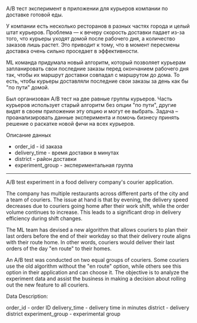A/B тест эксперимент в приложении для курьеров компании по доставке готовой еды.

У компании есть несколько ресторанов в разных частях города и целый штат курьеров. Проблема — к вечеру скорость доставки падает из-за того, что курьеры уходят домой после рабочего дня, а количество заказов лишь растет. Это приводит к тому, что в момент пересмены доставка очень сильно проседает в эффективности. 

ML команда придумала новый алгоритм, который позволяет курьерам запланировать свои последние заказы перед окончанием рабочего дня так, чтобы их маршрут доставки совпадал с маршрутом до дома. То есть, чтобы курьеры доставляли последние свои заказы за день как бы "по пути" домой. 

Был организован A/B тест на две равные группы курьеров. Часть курьеров использует старый алгоритм без опции "по пути", другие видят в своем приложении эту опцию и могут ее выбрать. Задача – проанализировать данные эксперимента и помочь бизнесу принять решение о раскатке новой фичи на всех курьеров.

Описание данных

* order_id - id заказа
* delivery_time - время доставки в минутах
* district - район доставки
* experiment_group - экспериментальная группа


---

A/B test experiment in a food delivery company's courier application.

The company has multiple restaurants across different parts of the city and a team of couriers. The issue at hand is that by evening, the delivery speed decreases due to couriers going home after their work shift, while the order volume continues to increase. This leads to a significant drop in delivery efficiency during shift changes.

The ML team has devised a new algorithm that allows couriers to plan their last orders before the end of their workday so that their delivery route aligns with their route home. In other words, couriers would deliver their last orders of the day "en route" to their homes.

An A/B test was conducted on two equal groups of couriers. Some couriers use the old algorithm without the "en route" option, while others see this option in their application and can choose it. The objective is to analyze the experiment data and assist the business in making a decision about rolling out the new feature to all couriers.

Data Description:

order_id - order ID
delivery_time - delivery time in minutes
district - delivery district
experiment_group - experimental group
